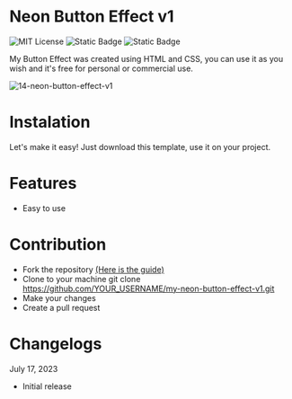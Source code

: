 # Neon Button Effect v1

![MIT License](https://img.shields.io/badge/Author-S1mon009-blue.svg) ![Static Badge](https://img.shields.io/badge/HTML-html?logo=html5&labelColor=%23595959&color=%23E34F26)
![Static Badge](https://img.shields.io/badge/CSS-js?logo=css3&labelColor=%23595959&color=%231572B6) 

My Button Effect was created using HTML and CSS, you can use it as you wish and it's free for personal or commercial use.

![14-neon-button-effect-v1](https://github.com/S1mon009/HTML-CSS-Bootstrap/assets/105738321/5fa73c1a-f7b6-4f6b-bfd4-86a2dd226a32)

# Instalation

Let's make it easy! Just download this template, use it on your project.

# Features

- Easy to use

# Contribution

- Fork the repository [(Here is the guide)](https://docs.github.com/en/get-started/quickstart/fork-a-repo)
- Clone to your machine git clone https://github.com/YOUR_USERNAME/my-neon-button-effect-v1.git
- Make your changes
- Create a pull request

# Changelogs

July 17, 2023

- Initial release
